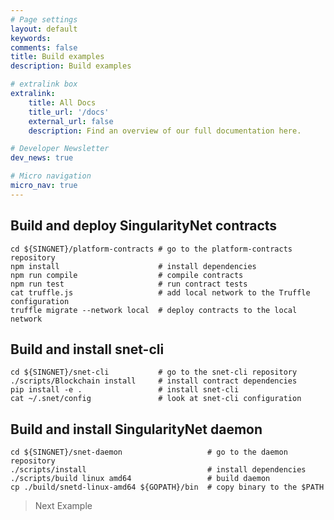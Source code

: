 ```yaml
---
# Page settings
layout: default
keywords:
comments: false
title: Build examples
description: Build examples

# extralink box
extralink:
    title: All Docs
    title_url: '/docs'
    external_url: false
    description: Find an overview of our full documentation here.

# Developer Newsletter
dev_news: true

# Micro navigation
micro_nav: true
---
```


## Build and deploy SingularityNet contracts
```
cd ${SINGNET}/platform-contracts # go to the platform-contracts repository
npm install                      # install dependencies
npm run compile                  # compile contracts
npm run test                     # run contract tests
cat truffle.js                   # add local network to the Truffle configuration
truffle migrate --network local  # deploy contracts to the local network
```

## Build and install snet-cli
```
cd ${SINGNET}/snet-cli           # go to the snet-cli repository
./scripts/Blockchain install     # install contract dependencies
pip install -e .                 # install snet-cli
cat ~/.snet/config               # look at snet-cli configuration
```

## Build and install SingularityNet daemon
```
cd ${SINGNET}/snet-daemon                   # go to the daemon repository
./scripts/install                           # install dependencies
./scripts/build linux amd64                 # build daemon
cp ./build/snetd-linux-amd64 ${GOPATH}/bin  # copy binary to the $PATH
```


> Next Example
